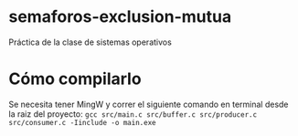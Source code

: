 # semaforos-exclusion-mutua
Práctica de la clase de sistemas operativos

# Cómo compilarlo
Se necesita tener MingW y correr el siguiente comando en terminal desde la raiz del proyecto:
`gcc src/main.c src/buffer.c src/producer.c src/consumer.c -Iinclude -o main.exe`
